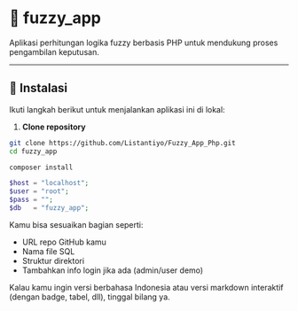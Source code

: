 # 🧠 fuzzy_app

Aplikasi perhitungan logika fuzzy berbasis PHP untuk mendukung proses pengambilan keputusan.

---

## 🚀 Instalasi

Ikuti langkah berikut untuk menjalankan aplikasi ini di lokal:

1. **Clone repository**

```bash
git clone https://github.com/Listantiyo/Fuzzy_App_Php.git
cd fuzzy_app
```
```bash
composer install
```
```php
$host = "localhost";
$user = "root";
$pass = "";
$db   = "fuzzy_app";
```

Kamu bisa sesuaikan bagian seperti:
- URL repo GitHub kamu
- Nama file SQL
- Struktur direktori
- Tambahkan info login jika ada (admin/user demo)

Kalau kamu ingin versi berbahasa Indonesia atau versi markdown interaktif (dengan badge, tabel, dll), tinggal bilang ya.
